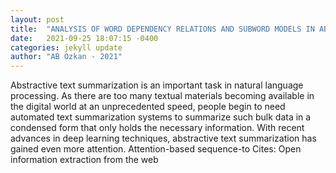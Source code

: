 ```yaml
---
layout: post
title:  "ANALYSIS OF WORD DEPENDENCY RELATIONS AND SUBWORD MODELS IN ABSTRACTIVE TEXT SUMMARIZATION"
date:   2021-09-25 18:07:15 -0400
categories: jekyll update
author: "AB Ozkan - 2021"
---
```

Abstractive text summarization is an important task in natural language processing. As there are too many textual materials becoming available in the digital world at an unprecedented speed, people begin to need automated text summarization systems to summarize such bulk data in a condensed form that only holds the necessary information. With recent advances in deep learning techniques, abstractive text summarization has gained even more attention. Attention-based sequence-to Cites: Open information extraction from the web